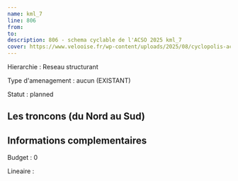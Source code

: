 ```yaml
---
name: kml_7 
line: 806
from: 
to:  
description: 806 - schema cyclable de l'ACSO 2025 kml_7 
cover: https://www.velooise.fr/wp-content/uploads/2025/08/cyclopolis-acso-806.jpg
---
```

Hierarchie : Reseau structurant

Type d'amenagement : aucun (EXISTANT)

Statut : planned

## Les troncons (du Nord au Sud)

## Informations complementaires

Budget  : 0 

Lineaire :

